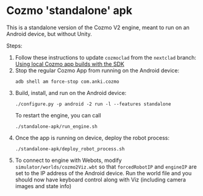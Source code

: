 # Cozmo 'standalone' apk

This is a standalone version of the Cozmo V2 engine, meant to run on an Android device, but without Unity.

Steps:

1.  Follow these instructions to update `cozmoclad` from the `nextclad` branch:  
[Using local Cozmo app builds with the SDK](https://ankiinc.atlassian.net/wiki/spaces/COZMO/pages/122060851/Using+local+Cozmo+app+builds+with+the+SDK)
2.  Stop the regular Cozmo App from running on the Android device:  
    ```
    adb shell am force-stop com.anki.cozmo
    ```
3.  Build, install, and run on the Android device:  
    ```
    ./configure.py -p android -2 run -l --features standalone
    ```
    To restart the engine, you can call 
    ```
    ./standalone-apk/run_engine.sh
    ```
4.  Once the app is running on device, deploy the robot process:
    ```
    ./standalone-apk/deploy_robot_process.sh
    ```
5.  To connect to engine with Webots, modify `simulator/worlds/cozmo2Viz.wbt` so that `forcedRobotIP` and `engineIP` are set to the IP address of the Android device.
    Run the world file and you should now have keyboard control along with Viz (including camera images and state info)


<!-- This used to be the way to connect with sdk, but it no longer works because now using UdpSocketComms instead of DirectGameComms.

5.  Get the standalone engine to load assets and connect to a robot:  
    ```
    ./tools/sdk_devonly/start_sim.py -r -v2
    ```
    The `-r` means 'use a real robot, instead of webots simulator'.  (webots simulator integration may not work yet).
    The `-v2` means that the robot is a V2 robot which currently just implies that the process is running on the same host as the engine.
6.  Now you can run the example python scripts in [cozmo-python-sdk/examples/tutorials](https://github.com/anki/cozmo-python-sdk/tree/nextclad/examples)
7.  You can also use `-f` or `--freeplay-mode` as an argument to `start_sim.py`, to start in freeplay mode.
-->